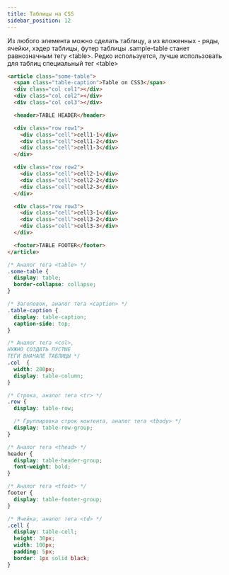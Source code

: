 ```yaml
---
title: Таблицы на CSS
sidebar_position: 12
---
```


Из любого элемента можно сделать таблицу, а из вложенных - ряды, ячейки, хэдер таблицы, футер таблицы .sample-table станет равнозначным тегу &lt;table&gt;. 
Редко используется, лучше использовать для таблиц специальный тег &lt;table&gt;

```html
<article class="some-table">
  <span class="table-caption">Table on CSS3</span>
  <div class="col col1"></div>
  <div class="col col2"></div>
  <div class="col col3"></div>

  <header>TABLE HEADER</header>

  <div class="row row1">
    <div class="cell">cell1-1</div>
    <div class="cell">cell1-2</div>
    <div class="cell">cell1-3</div>
  </div>

  <div class="row row2">
    <div class="cell">cell2-1</div>
    <div class="cell">cell2-2</div>
    <div class="cell">cell2-3</div>
  </div>

  <div class="row row3">
    <div class="cell">cell3-1</div>
    <div class="cell">cell3-2</div>
    <div class="cell">cell3-3</div>
  </div>

  <footer>TABLE FOOTER</footer>
</article>
```

```css
/* Аналог тега <table> */
.some-table {
  display: table;
  border-collapse: collapse;
}

/* Заголовок, аналог тега <caption> */
.table-caption {
  display: table-caption;
  caption-side: top;
}

/* Аналог тега <col>,
НУЖНО СОЗДАТЬ ПУСТЫЕ
ТЕГИ ВНАЧАЛЕ ТАБЛИЦЫ */
.col  { 
  width: 200px;
  display: table-column; 
}

/* Строка, аналог тега <tr> */
.row { 
  display: table-row; 

  /* Группировка строк контента, аналог тега <tbody> */
  display: table-row-group;
}

/* Аналог тега <thead> */
header {
  display: table-header-group;
  font-weight: bold;
}

/* Аналог тега <tfoot> */
footer { 
  display: table-footer-group; 
}

/* Ячейка, аналог тега <td> */
.cell {
  display: table-cell;
  height: 30px;
  width: 100px;
  padding: 5px;
  border: 1px solid black;
}
```
